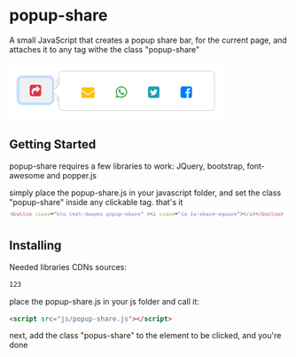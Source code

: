 # popup-share
A small JavaScript that creates a popup share bar, for the current page, and attaches it to any tag withe the class "popup-share"

<img src="example.png">

## Getting Started

popup-share requires a few libraries to work:
JQuery, bootstrap, font-awesome and popper.js

simply place the popup-share.js in your javascript folder, and set the class "popup-share" inside any clickable tag. that's it
<img src="neededcode.png">

## Installing

Needed libraries
CDNs sources:

```html
123
```

place the popup-share.js in your js folder and call it:

```html
<script src="js/popup-share.js"></script>
```

next, add the class "popus-share" to the element to be clicked, and you're done

